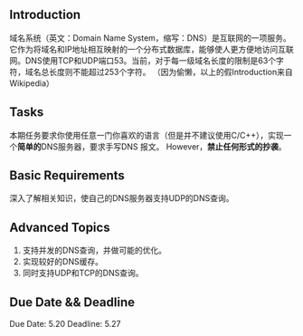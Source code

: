 ## Introduction

域名系统（英文：Domain Name System，缩写：DNS）是互联网的一项服务。它作为将域名和IP地址相互映射的一个分布式数据库，能够使人更方便地访问互联网。DNS使用TCP和UDP端口53。当前，对于每一级域名长度的限制是63个字符，域名总长度则不能超过253个字符。
（因为偷懒，以上的假Introduction来自Wikipedia）

## Tasks

本期任务要求你使用任意一门你喜欢的语言（但是并不建议使用C/C++），实现一个**简单的**DNS服务器，要求手写DNS 报文。
However，**禁止任何形式的抄袭**。

## Basic Requirements

深入了解相关知识，使自己的DNS服务器支持UDP的DNS查询。

## Advanced Topics

1. 支持并发的DNS查询，并做可能的优化。
2. 实现较好的DNS缓存。
3. 同时支持UDP和TCP的DNS查询。

## Due Date && Deadline

Due Date: 5.20
Deadline: 5.27